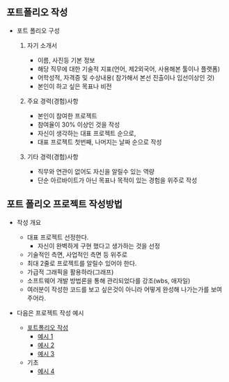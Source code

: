 ## 포트폴리오 작성
- 포트 폴리오 구성
    1. 자기 소개서
        - 이름, 사진등 기본 정보
        - 해당 직무에 대한 기술적 지표(언어, 제2외국어, 사용해본 툴이나 플랫폼)
        - 어학성적, 자격증 및 수상내용( 참가해서 본선 진출이나 입선이상인 것)
        - 본인이 하고 싶은 목표나 비전
    3. 주요 경력(경험)사항
        - 본인이 참여한 프로젝트
        - 참여율이 30% 이상인 것을 작성
        - 자신이 생각하는 대표 프로젝트 순으로, 
        - 대표 프로젝트 첫번째, 나머지는 날짜 순으로 작성
  
    4. 기타 경력(경험)사항
        - 직무와 연관이 없어도 자신을 알릴수 있는 역량
        - 단순 아르바이트가 아닌 목표나 목적이 있는 경험을 위주로 작성

## 포트 폴리오 프로젝트 작성방법
- 작성 개요
  - 대표 프로젝트 선정한다.
    - 자신이 완벽하게 구현 했다고 생가하는 것을 선정
  - 기술적인 측면, 사업적인 측면 등 위주로
  - 최대 2줄로 프로젝트를 알릴수 있어야 한다.
  - 가급적 그래픽을 활용하라(그래프)
  - 소프트웨어 개발 방법론을 통해 관리되었다를 강조(wbs, 애자일)
  - 여러분이 작성한 코드를 보고 싶은것이 아니라 어떻게 완성해 나가는가를 보여 주어라.


- 다음은 프로젝트 작성 예시
  - [포트폴리오 작성](https://boottent.com/community/article/20230612161832)
    - [예시 1](https://cdg-portfolio.com/)
    - [예시 2](https://savinpark.github.io/portfolio/)
    - [예시 3](https://onlyone-modaekang.azurewebsites.net/)
  - 기초
    - [예시 4](https://github.com/AtomicLiquors/portfolio)
  
